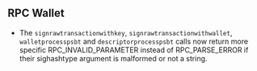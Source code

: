 RPC Wallet
----------

- The `signrawtransactionwithkey`, `signrawtransactionwithwallet`,
  `walletprocesspsbt` and `descriptorprocesspsbt` calls now return more
  specific RPC_INVALID_PARAMETER instead of RPC_PARSE_ERROR if their
  sighashtype argument is malformed or not a string.
